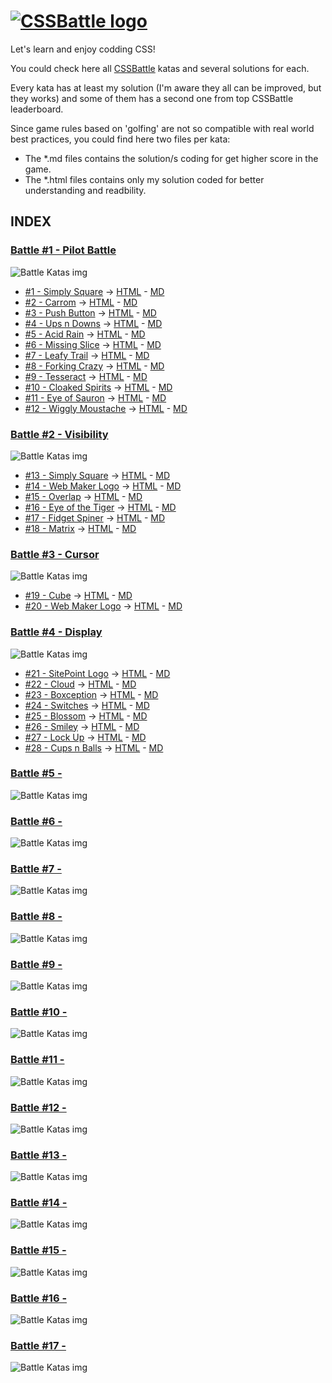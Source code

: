 # [![CSSBattle logo](https://cssbattle.dev/images/logo.svg)](https://cssbattle.dev)

Let's learn and enjoy codding CSS!

You could check here all [CSSBattle](https://cssbattle.dev) katas and several solutions for each.

Every kata has at least my solution (I'm aware they all can be improved, but they works) and some of them has a second one from top CSSBattle leaderboard.

Since game rules based on 'golfing' are not so compatible with real world best practices, you could find here two files per kata:

- The *.md files contains the solution/s coding for get higher score in the game.
- The *.html files contains only my solution coded for better understanding and readbility.

## INDEX

### [Battle #1 - Pilot Battle](https://cssbattle.dev/battle/1)

![Battle Katas img](./img/Battle1.png)

- [#1 - Simply Square](https://cssbattle.dev/play/1) -> [HTML](./Battle1-PilotBattle/01.SimplySquare.html) - [MD](./Battle1-PilotBattle/01.SimplySquare.md)
- [#2 - Carrom](https://cssbattle.dev/play/2) -> [HTML](./Battle1-PilotBattle/02.Carrom.html) - [MD](./Battle1-PilotBattle/02.Carrom.md)
- [#3 - Push Button](https://cssbattle.dev/play/3) -> [HTML](./Battle1-PilotBattle/03.PushButton.html) - [MD](./Battle1-PilotBattle/03.PushButton.md)
- [#4 - Ups n Downs](https://cssbattle.dev/play/4) -> [HTML](./Battle1-PilotBattle/04.UpsnDowns.html) - [MD](./Battle1-PilotBattle/04.UpsnDowns.md)
- [#5 - Acid Rain](https://cssbattle.dev/play/5) -> [HTML](./Battle1-PilotBattle/05.AcidRain.html) - [MD](./Battle1-PilotBattle/05.AcidRain.md)
- [#6 - Missing Slice](https://cssbattle.dev/play/6) -> [HTML](./Battle1-PilotBattle/06.MissingSlice.html) - [MD](./Battle1-PilotBattle/06.MissingSlice.md)
- [#7 - Leafy Trail](https://cssbattle.dev/play/7) -> [HTML](./Battle1-PilotBattle/07.LeafyTrail.html) - [MD](./Battle1-PilotBattle/07.LeafyTrail.md)
- [#8 - Forking Crazy](https://cssbattle.dev/play/8) -> [HTML](./Battle1-PilotBattle/08.ForkingCrazy.html) - [MD](./Battle1-PilotBattle/08.ForkingCrazy.md)
- [#9 - Tesseract](https://cssbattle.dev/play/9) -> [HTML](./Battle1-PilotBattle/09.Tesseract.html) - [MD](./Battle1-PilotBattle/09.Tesseract.md)
- [#10 - Cloaked Spirits](https://cssbattle.dev/play/10) -> [HTML](./Battle1-PilotBattle/10.CloakedSpirits.html) - [MD](./Battle1-PilotBattle/10.CloakedSpirits.md)
- [#11 - Eye of Sauron](https://cssbattle.dev/play/11) -> [HTML](./Battle1-PilotBattle/11.EyeOfSauron.html) - [MD](./Battle1-PilotBattle/11.EyeOfSauron.md)
- [#12 - Wiggly Moustache](https://cssbattle.dev/play/12) -> [HTML](./Battle1-PilotBattle/12.WigglyMoustache.html) - [MD](./Battle1-PilotBattle/12.WigglyMoustache.md)

### [Battle #2 - Visibility](https://cssbattle.dev/battle/2)

![Battle Katas img](./img/Battle2.png)

- [#13 - Simply Square](https://cssbattle.dev/play/13) -> [HTML](../Battle2-Visibility/13.TotallyTriangle.html) - [MD](../Battle2-Visibility/13.TotallyTriangle.md)
- [#14 - Web Maker Logo](https://cssbattle.dev/play/14) -> [HTML](../Battle2-Visibility/14.WebMakerLogo.html) - [MD](../Battle2-Visibility/14.WebMakerLogo.md)
- [#15 - Overlap](https://cssbattle.dev/play/15) -> [HTML](../Battle2-Visibility/15.Overlap.html) - [MD](../Battle2-Visibility/15.Overlap.md)
- [#16 - Eye of the Tiger](https://cssbattle.dev/play/16) -> [HTML](../Battle2-Visibility/16.EyeOfTheTiger.html) - [MD](../Battle2-Visibility/16.EyeOfTheTiger.md)
- [#17 - Fidget Spiner](https://cssbattle.dev/play/17) -> [HTML](../Battle2-Visibility/17.FidgetSpiner.html) - [MD](../Battle2-Visibility/17.FidgetSpiner.md)
- [#18 - Matrix](https://cssbattle.dev/play/18) -> [HTML](../Battle2-Visibility/18.Matrix.html) - [MD](../Battle2-Visibility/18.Matrix.md)

### [Battle #3 - Cursor](https://cssbattle.dev/battle/3)

![Battle Katas img](./img/Battle3.png)

- [#19 - Cube](https://cssbattle.dev/play/19) -> [HTML](../Battle3-Cursor/19.Cube.html) - [MD](../Battle3-Cursor/19.Cube.md)
- [#20 - Web Maker Logo](https://cssbattle.dev/play/20) -> [HTML](../Battle3-Cursor/20.Ticket.html) - [MD](../Battle3-Cursor/20.Ticket.md)

### [Battle #4 - Display](https://cssbattle.dev/battle/4)

![Battle Katas img](./img/Battle4.png)

- [#21 - SitePoint Logo](https://cssbattle.dev/play/21) -> [HTML](../Battle4-Display/21.SitePointLogo.html) - [MD](../Battle4-Display/21.SitePointLogo.md)
- [#22 - Cloud](https://cssbattle.dev/play/22) -> [HTML](../Battle4-Display/22.Cloud.html) - [MD](../Battle4-Display/22.Cloud.md)
- [#23 - Boxception](https://cssbattle.dev/play/23) -> [HTML](../Battle4-Display/23.Boxception.html) - [MD](../Battle4-Display/23.Boxception.md)
- [#24 - Switches](https://cssbattle.dev/play/24) -> [HTML](../Battle4-Display/24.Switches.html) - [MD](../Battle4-Display/24.Switches.md)
- [#25 - Blossom](https://cssbattle.dev/play/25) -> [HTML](../Battle4-Display/25.Blossom.html) - [MD](../Battle4-Display/25.Blossom.md)
- [#26 - Smiley](https://cssbattle.dev/play/26) -> [HTML](../Battle4-Display/26.Smiley.html) - [MD](../Battle4-Display/26.Smiley.md)
- [#27 - Lock Up](https://cssbattle.dev/play/27) -> [HTML](../Battle4-Display/27.LockUp.html) - [MD](../Battle4-Display/27.LockUp.md)
- [#28 - Cups n Balls](https://cssbattle.dev/play/28) -> [HTML](../Battle4-Display/28.CupsNBalls.html) - [MD](../Battle4-Display/28.CupsNBalls.md)

### [Battle #5 -](https://cssbattle.dev/battle/5)

![Battle Katas img](./img/Battle5.png)

### [Battle #6 -](https://cssbattle.dev/battle/6)

![Battle Katas img](./img/Battle6.png)

### [Battle #7 -](https://cssbattle.dev/battle/7)

![Battle Katas img](./img/Battle7.png)

### [Battle #8 -](https://cssbattle.dev/battle/8)

![Battle Katas img](./img/Battle8.png)

### [Battle #9 -](https://cssbattle.dev/battle/9)

![Battle Katas img](./img/Battle9.png)

### [Battle #10 -](https://cssbattle.dev/battle/10)

![Battle Katas img](./img/Battle10.png)

### [Battle #11 -](https://cssbattle.dev/battle/11)

![Battle Katas img](./img/Battle11.png)

### [Battle #12 -](https://cssbattle.dev/battle/12)

![Battle Katas img](./img/Battle12.png)

### [Battle #13 -](https://cssbattle.dev/battle/13)

![Battle Katas img](./img/Battle13.png)

### [Battle #14 -](https://cssbattle.dev/battle/14)

![Battle Katas img](./img/Battle14.png)

### [Battle #15 -](https://cssbattle.dev/battle/15)

![Battle Katas img](./img/Battle15.png)

### [Battle #16 -](https://cssbattle.dev/battle/16)

![Battle Katas img](./img/Battle16.png)

### [Battle #17 -](https://cssbattle.dev/battle/17)

![Battle Katas img](./img/Battle17.png)
